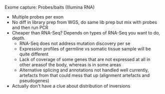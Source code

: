 Exome capture: Probes/baits (Illumina RNA)
- Multiple probes per exon
- No diff in library prep from WGS, do same lib prep but mix with probes and then run PCR
- Cheaper than RNA-Seq? Depends on types of RNA-Seq you want to do, depth.	
	- RNA-Seq does not address mutation discovery per se
	- Expression profiles of germline vs somatic tissue sample will be quite different
	- Lack of coverage of some genes that are not expressed at all in other areasof the body, whereas is in some areas
	- Alternative splicing and annotations not handled well currently, artefacts from that could mess that up (alignment artefacts and pseudogenes)
- Actually don't have a clue about distribution of inversions



